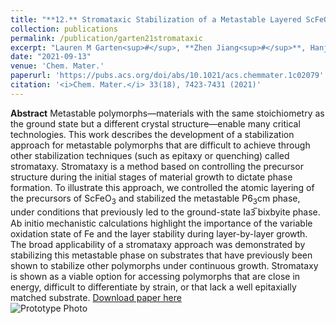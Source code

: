 ```yaml
---
title: "**12.** Stromataxic Stabilization of a Metastable Layered ScFeO$_3$ Polymorph"
collection: publications
permalink: /publication/garten21stromataxic
excerpt: "Lauren M Garten<sup>#</sup>, **Zhen Jiang<sup>#</sup>**, Hanjong Paik, John D Perkins, Arvin Kakekhani, Ruixiang Fei, Don J Werder, Megan E Holtz, David S Ginley, Andrew M. Rappe, Darrell G Schlom, Margo L Staruch <br/>**<sup>#</sup>: equal contribution**"
date: "2021-09-13"
venue: 'Chem. Mater.'
paperurl: 'https://pubs.acs.org/doi/abs/10.1021/acs.chemmater.1c02079'
citation: '<i>Chem. Mater.</i> 33(18), 7423-7431 (2021)'
---
```

**Abstract** Metastable polymorphs—materials with the same stoichiometry as the ground state but a different crystal structure—enable many critical technologies. This work describes the development of a stabilization approach for metastable polymorphs that are difficult to achieve through other stabilization techniques (such as epitaxy or quenching) called stromataxy. Stromataxy is a method based on controlling the precursor structure during the initial stages of material growth to dictate phase formation. To illustrate this approach, we controlled the atomic layering of the precursors of ScFeO<sub>3</sub> and stabilized the metastable P6<sub>3</sub>cm phase, under conditions that previously led to the ground-state Ia3̅ bixbyite phase. Ab initio mechanistic calculations highlight the importance of the variable oxidation state of Fe and the layer stability during layer-by-layer growth. The broad applicability of a stromataxy approach was demonstrated by stabilizing this metastable phase on substrates that have previously been shown to stabilize other polymorphs under continuous growth. Stromataxy is shown as a viable option for accessing polymorphs that are close in energy, difficult to differentiate by strain, or that lack a well epitaxially matched substrate.
[Download paper here](https://github.com/ZhenJiang16/personal/tree/master/files/garten21stromataxic.pdf)
<br/>![Prototype Photo]({{site.baseurl}}/images/garten21stromataxic.jpeg)
